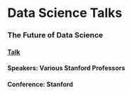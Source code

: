 # Data Science Talks

### The Future of Data Science
#### [Talk](https://www.youtube.com/watch?v=hxXIJnjC_HI)
#### Speakers: Various Stanford Professors
#### Conference: Stanford
